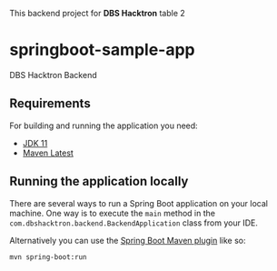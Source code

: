 This backend project for **DBS Hacktron** table 2

# springboot-sample-app


DBS Hacktron Backend

## Requirements

For building and running the application you need:

- [JDK 11](https://adoptopenjdk.net/)
- [Maven Latest](https://maven.apache.org)

## Running the application locally

There are several ways to run a Spring Boot application on your local machine. One way is to execute the `main` method in the `com.dbshacktron.backend.BackendApplication` class from your IDE.

Alternatively you can use the [Spring Boot Maven plugin](https://docs.spring.io/spring-boot/docs/current/reference/html/build-tool-plugins-maven-plugin.html) like so:

```shell
mvn spring-boot:run
```